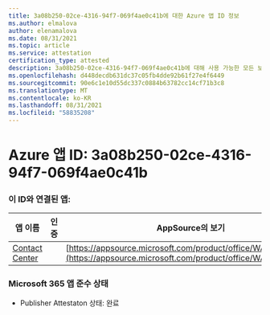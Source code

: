 ```yaml
---
title: 3a08b250-02ce-4316-94f7-069f4ae0c41b에 대한 Azure 앱 ID 정보
ms.author: elmalova
author: elenamalova
ms.date: 08/31/2021
ms.topic: article
ms.service: attestation
certification_type: attested
description: 3a08b250-02ce-4316-94f7-069f4ae0c41b에 대해 사용 가능한 모든 보안 및 규정 준수 정보입니다.
ms.openlocfilehash: d448decdb631dc37c05fb4dde92b61f27e4f6449
ms.sourcegitcommit: 90e6c1e10d55dc337c0884b63782cc14cf71b3c8
ms.translationtype: MT
ms.contentlocale: ko-KR
ms.lasthandoff: 08/31/2021
ms.locfileid: "58835208"
---
```

# <a name="azure-app-id-3a08b250-02ce-4316-94f7-069f4ae0c41b"></a>Azure 앱 ID: 3a08b250-02ce-4316-94f7-069f4ae0c41b


### <a name="apps-associated-with-this-id"></a>이 ID와 연결된 앱:
| **앱 이름** | **인증** | **AppSource의 보기** |
|--------------|---------------|-----------------------|
| [Contact Center](https://docs.microsoft.com/microsoft-365-app-certification/forward/WA200001428) |  | [https://appsource.microsoft.com/product/office/WA200001428](https://appsource.microsoft.com/product/office/WA200001428) |

### <a name="microsoft-365-app-compliance-status"></a>Microsoft 365 앱 준수 상태
- Publisher Attestaton 상태: 완료
